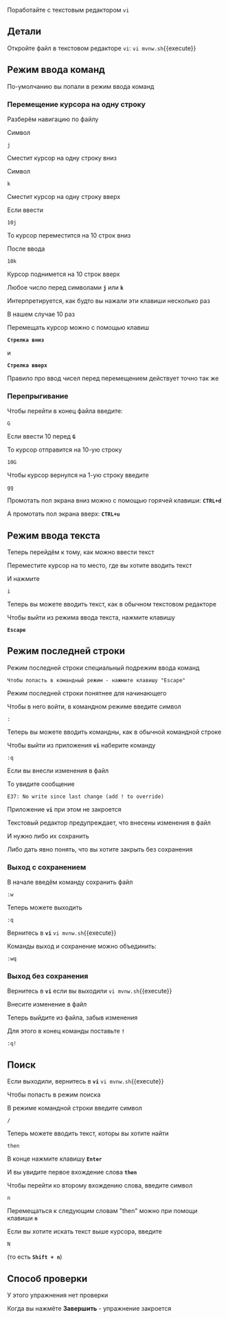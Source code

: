 Поработайте с текстовым редактором `vi`

## Детали

Откройте файл в текстовом редакторе `vi`:
`vi mvnw.sh`{{execute}}

## Режим ввода команд

По-умолчанию вы попали в режим ввода команд

### Перемещение курсора на одну строку

Разберём навигацию по файлу

Символ

```text
j
```

Сместит курсор на одну строку вниз

Символ

```text
k
```

Сместит курсор на одну строку вверх

Если ввести

```text
10j
```

То курсор переместится на 10 строк вниз

После ввода

```text
10k
```

Курсор поднимется на 10 строк вверх

Любое число перед символами **`j`** или **`k`**

Интерпретируется, как будто вы нажали эти клавиши несколько раз

В нашем случае 10 раз

Перемещать курсор можно с помощью клавиш

**`Стрелка вниз`**

и

**`Стрелка вверх`**

Правило про ввод чисел перед перемещением действует точно так же

### Перепрыгивание

Чтобы перейти в конец файла введите:

```text
G
```

Если ввести 10 перед **`G`**

То курсор отправится на 10-ую строку

```text
10G
```

Чтобы курсор вернулся на 1-ую строку введите

```text
gg
```

Промотать пол экрана вниз можно с помощью горячей клавиши:
**`CTRL+d`**

А промотать пол экрана вверх:
**`CTRL+u`**

## Режим ввода текста

Теперь перейдём к тому, как можно ввести текст

Переместите курсор на то место, где вы хотите вводить текст

И нажмите

```text
i
```

Теперь вы можете вводить текст, как в обычном текстовом редакторе

Чтобы выйти из режима ввода текста, нажмите клавишу

**`Escape`**

## Режим последней строки

Режим последней строки специальный подрежим ввода команд

```text
Чтобы попасть в командный режим - нажмите клавишу "Escape"
```

Режим последней строки понятнее для начинающего

Чтобы в него войти, в командном режиме введите символ

```text
:
```

Теперь вы можете вводить командны, как в обычной командной строке

Чтобы выйти из приложения **`vi`** наберите команду

```text
:q
```

Если вы внесли изменения в файл

То увидите сообщение

```text
E37: No write since last change (add ! to override)
```

Приложение **`vi`** при этом не закроется

Текстовый редактор предупреждает, что внесены изменения в файл

И нужно либо их сохранить

Либо дать явно понять, что вы хотите закрыть без сохранения

### Выход с сохранением

В начале введём команду сохранить файл

```text
:w
```

Теперь можете выходить

```text
:q
```

Вернитесь в **`vi`**
`vi mvnw.sh`{{execute}}

Команды выход и сохранение можно объединить:

```text
:wq
```

### Выход без сохранения

Вернитесь в **`vi`** если вы выходили
`vi mvnw.sh`{{execute}}

Внесите изменение в файл

Теперь выйдите из файла, забыв изменения

Для этого в конец команды поставьте **`!`**

```text
:q!
```

## Поиск

Если выходили, вернитесь в **`vi`** 
`vi mvnw.sh`{{execute}}

Чтобы попасть в режим поиска

В режиме командной строки введите символ

```text
/
```

Теперь можете вводить текст, которы вы хотите найти

```text
then
```

В конце нажмите клавишу **`Enter`**

И вы увидите первое вхождение слова **`then`**

Чтобы перейти ко второму вхождению слова, введите символ

```text
n
```

Перемещаться к следующим словам "then" можно при помощи клавиши **`n`**

Если вы хотите искать текст выше курсора, введите 

```text
N
```

(то есть **`Shift + n`**)

## Способ проверки

У этого упражнения нет проверки

Когда вы нажмёте **Завершить** - упражнение закроется